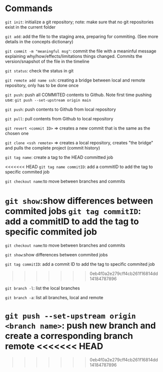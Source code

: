 # Commands

`git init`: initialize a git repository; note: make sure that no git repositories exist in the current folder

`git add`: add the file to the staging area, preparing for commiting. (See more details in the concepts dictionary)

`git commit -m "meaningful msg"`: commit the file with a meaninful message explaining why/how/effects/limitations things changed. Commits the version/snapshot of the file in the timeline 

`git status`: check the status in git 

`git remote add name ssh`: creating a bridge between local and remote repository, only has to be done once

`git push`: push all COMMITED contents to Github. Note first time pushing use: `git push --set-upstream origin main`

`git push`: push contents to Github from local repository

`git pull`: pull contents from Github to local repository 

`git revert <commit ID>` => creates a new commit that is the same as the chosen one

`git clone <ssh remote>` => creates a local repository, creates "the bridge" and pulls the complete project (commit history)

`git tag name`: create a tag to the HEAD committed job

<<<<<<< HEAD
`git tag name commitID`: add a commitID to add the tag to specific commited job

`git checkout name`:to move between branches and commits

`git show`:show differences between commited jobs
`git tag commitID`: add a commitID to add the tag to specific commited job
=======
`git checkout name`:to move between branches and commits

`git show`:show differences between commited jobs

`git tag commitID`: add a commit ID to add the tag to specific commited job
>>>>>>> 0eb4f0a2e279cff4cb261f16814dd14184787896

`git branch -l`: list the local branches

`git branch -a`: list all branches, local and remote

`git push --set-upstream origin <branch name>`: push new branch and create a corresponding branch remote
<<<<<<< HEAD
=======

>>>>>>> 0eb4f0a2e279cff4cb261f16814dd14184787896
